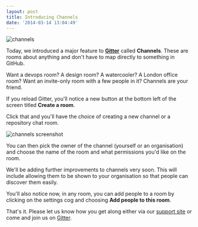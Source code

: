 ```yaml
---
layout: post
title: Introducing Channels
date: '2014-03-14 13:04:49'
---
```


![channels](/content/images/2014/May/cropcircles.jpg)

Today, we introduced a major feature to **[Gitter](https://gitter.im)** called **Channels**. These are rooms about anything and don't have to map directly to something in GitHub.

Want a devops room? A design room? A watercooler? A London office room? Want an invite-only room with a few people in it? Channels are your friend.

If you reload Gitter, you'll notice a new button at the bottom left of the screen titled **Create a room**. 

Click that and you'll have the choice of creating a new channel or a repository chat room. 

![channels screenshot](/content/images/2014/May/channels--1-.jpg)

You can then pick the owner of the channel (yourself or an organisation) and choose the name of the room and what permissions you'd like on the room. 

We'll be adding further improvements to channels very soon. This will include allowing them to be shown to your organisation so that people can discover them easily. 

You'll also notice now, in any room, you can add people to a room by clicking on the settings cog and choosing **Add people to this room**.

That's it. Please let us know how you get along either via our [support site](http://support.gitter.im) or come and join us on [Gitter](https://gitter.im/gitterHQ/gitter).